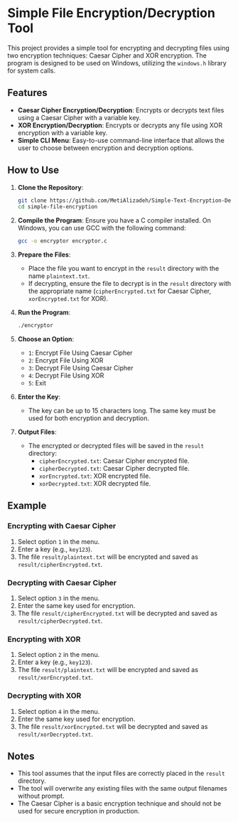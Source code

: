 # Simple File Encryption/Decryption Tool

This project provides a simple tool for encrypting and decrypting files using two encryption techniques: Caesar Cipher and XOR encryption. The program is designed to be used on Windows, utilizing the `windows.h` library for system calls. 

## Features

- **Caesar Cipher Encryption/Decryption**: Encrypts or decrypts text files using a Caesar Cipher with a variable key.
- **XOR Encryption/Decryption**: Encrypts or decrypts any file using XOR encryption with a variable key.
- **Simple CLI Menu**: Easy-to-use command-line interface that allows the user to choose between encryption and decryption options.

## How to Use

1. **Clone the Repository**:
    ```bash
    git clone https://github.com/MetiAlizadeh/Simple-Text-Encryption-Decryption-Tool.git
    cd simple-file-encryption
    ```

2. **Compile the Program**:
    Ensure you have a C compiler installed. On Windows, you can use GCC with the following command:
    ```bash
    gcc -o encryptor encryptor.c
    ```

3. **Prepare the Files**:
    - Place the file you want to encrypt in the `result` directory with the name `plaintext.txt`.
    - If decrypting, ensure the file to decrypt is in the `result` directory with the appropriate name (`cipherEncrypted.txt` for Caesar Cipher, `xorEncrypted.txt` for XOR).

4. **Run the Program**:
    ```bash
    ./encryptor
    ```

5. **Choose an Option**:
    - `1`: Encrypt File Using Caesar Cipher
    - `2`: Encrypt File Using XOR
    - `3`: Decrypt File Using Caesar Cipher
    - `4`: Decrypt File Using XOR
    - `5`: Exit

6. **Enter the Key**:
    - The key can be up to 15 characters long. The same key must be used for both encryption and decryption.

7. **Output Files**:
    - The encrypted or decrypted files will be saved in the `result` directory:
        - `cipherEncrypted.txt`: Caesar Cipher encrypted file.
        - `cipherDecrypted.txt`: Caesar Cipher decrypted file.
        - `xorEncrypted.txt`: XOR encrypted file.
        - `xorDecrypted.txt`: XOR decrypted file.

## Example

### Encrypting with Caesar Cipher

1. Select option `1` in the menu.
2. Enter a key (e.g., `key123`).
3. The file `result/plaintext.txt` will be encrypted and saved as `result/cipherEncrypted.txt`.

### Decrypting with Caesar Cipher

1. Select option `3` in the menu.
2. Enter the same key used for encryption.
3. The file `result/cipherEncrypted.txt` will be decrypted and saved as `result/cipherDecrypted.txt`.

### Encrypting with XOR

1. Select option `2` in the menu.
2. Enter a key (e.g., `key123`).
3. The file `result/plaintext.txt` will be encrypted and saved as `result/xorEncrypted.txt`.

### Decrypting with XOR

1. Select option `4` in the menu.
2. Enter the same key used for encryption.
3. The file `result/xorEncrypted.txt` will be decrypted and saved as `result/xorDecrypted.txt`.

## Notes

- This tool assumes that the input files are correctly placed in the `result` directory.
- The tool will overwrite any existing files with the same output filenames without prompt.
- The Caesar Cipher is a basic encryption technique and should not be used for secure encryption in production.
